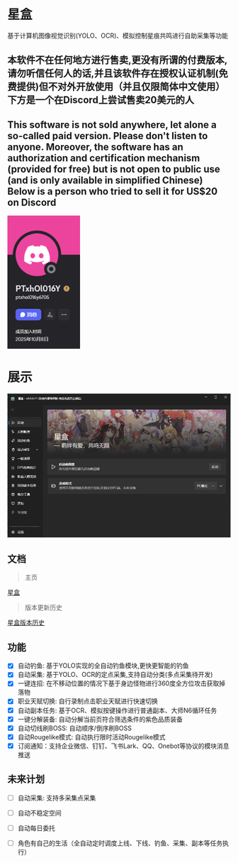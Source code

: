 # 星盒

基于计算机图像视觉识别(YOLO、OCR)、模拟控制星痕共鸣进行自助采集等功能

## 本软件不在任何地方进行售卖,更没有所谓的付费版本,请勿听信任何人的话,并且该软件存在授权认证机制(免费提供)但不对外开放使用（并且仅限简体中文使用）下方是一个在Discord上尝试售卖20美元的人

## This software is not sold anywhere, let alone a so-called paid version. Please don't listen to anyone. Moreover, the software has an authorization and certification mechanism (provided for free) but is not open to public use (and is only available in simplified Chinese) Below is a person who tried to sell it for US$20 on Discord

<div align="left">
    <img src="./Assets/16601da6-ab6b-4692-8ad1-e47f4f80cc30.png" height="300">
</div>


# 展示
<div align="center">
    <img src="./Assets/client.png#pic_center" width="700">
</div>

## 文档

> 主页

[星盒](https://starbox.miku.icu/zh-CN/)

> 版本更新历史

[星盒版本历史](https://starbox.miku.icu/zh-CN/guide/history-version)

## 功能

- [x] 自动钓鱼: 基于YOLO实现的全自动钓鱼模块,更快更智能的钓鱼
- [x] 自动采集: 基于YOLO、OCR的定点采集,支持自动分类(多点采集待开发)
- [x] 一键连招: 在不移动位置的情况下基于身边怪物进行360度全方位攻击获取掉落物
- [x] 职业天赋切换: 自行录制点击职业天赋进行快速切换
- [x] 自动副本任务: 基于OCR、模拟按键操作进行普通副本、大师N6循环任务
- [x] 一键分解装备: 自动分解当前页符合筛选条件的紫色品质装备
- [x] 自动切线刷BOSS: 自动顺序/倒序刷BOSS
- [x] 自动Rougelike模式: 自动执行限时活动Rougelike模式
- [x] 订阅通知：支持企业微信、钉钉、飞书Lark、QQ、Onebot等协议的模块消息推送

## 未来计划

- [ ] 自动采集: 支持多采集点采集

- [ ] 自动不稳定空间

- [ ] 自动每日委托

- [ ] 角色有自己的生活（全自动定时调度上线、下线、钓鱼、采集、副本等任务执行）